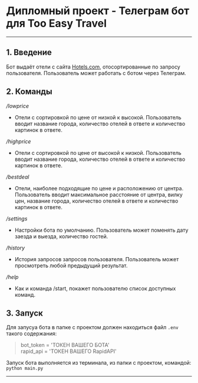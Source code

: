 # Дипломный проект - Телеграм бот для Too Easy Travel
---


## 1. Введение
Бот выдаёт отели с сайта [Hotels.com](https://hotels.com), отосортированные по
запросу пользователя. Пользователь может работать с ботом через Телеграм.

## 2. Команды

*/lowprice*
 * Отели с сортировкой по цене от низкой к высокой. Пользователь вводит
 название города, количество отелей в ответе и количество картинок в ответе.


*/highprice* 
* Отели с сортировкой по цене от высокой к низкой. Пользователь вводит
название города, количество отелей в ответе и количество картинок в ответе.

*/bestdeal*
* Отели, наиболее подходящие по цене и расположению от центра. Пользователь
вводит максимальное расстояние от центра, вилку цен, название города,
количество отелей в ответе и количество картинок в ответе.


*/settings*
* Настройки бота по умолчанию. Пользователь может поменять дату заезда и
выезда, количество гостей.

*/history*
* История запросов запросов пользователя. Пользователь может просмотреть любой
предыдущий результат.

*/help*
* Как и команда /start, покажет пользователю список доступных команд.

## 3. Запуск
Для запусуа бота в папке с проектом должен находиться файл `.env` такого содержания:

> bot_token = 'ТОКЕН ВАШЕГО БОТА'\
> rapid_api = 'ТОКЕН ВАШЕГО RapidAPI'

Запуск бота выполняется из терминала, из папки с проектом, командой:
`python main.py`

---